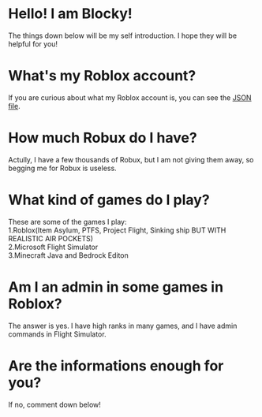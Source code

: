 # Hello! I am Blocky!
The things down below will be my self introduction. I hope they will be helpful for you!

# What's my Roblox account?
If you are curious about what my Roblox account is, you can see the <a href="[https://github.com/Blocky-Roblox/Blocky-Self-introduction/tree/others/](https://github.com/Blocky-Roblox/Blocky-Self-introduction/blob/8f75f6e2cd16b43cbad7de9a03b2319d6006682e/my_account.json)">JSON file</a>.

# How much Robux do I have?
Actully, I have a few thousands of Robux, but I am not giving them away, so begging me for Robux is useless.

# What kind of games do I play?
These are some of the games I play:
<br>1.Roblox(Item Asylum, PTFS, Project Flight, Sinking ship BUT WITH REALISTIC AIR POCKETS)
<br>2.Microsoft Flight Simulator
<br>3.Minecraft Java and Bedrock Editon

# Am I an admin in some games in Roblox?
The answer is yes. I have high ranks in many games, and I have admin commands in Flight Simulator.

# Are the informations enough for you?
If no, comment down below!
